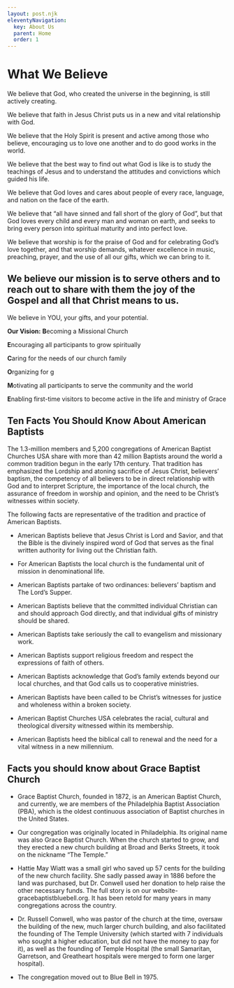 ```yaml
---
layout: post.njk
eleventyNavigation:
  key: About Us
  parent: Home
  order: 1
---
```


# What We Believe

We believe that God, who created the universe in the beginning, is still actively creating.

We believe that faith in Jesus Christ puts us in a new and vital relationship with God.

We believe that the Holy Spirit is present and active among those who believe, encouraging us to love one another and to do good works in the world.

We believe that the best way to find out what God is like is to study the teachings of Jesus and to understand the attitudes and convictions which guided his life.

We believe that God loves and cares about people of every race, language, and nation on the face of the earth.

We believe that “all have sinned and fall short of the glory of God”, but that God loves every child and every man and woman on earth, and seeks to bring every person into spiritual maturity and into perfect love.

We believe that worship is for the praise of God and for celebrating God’s love together, and that worship demands, whatever excellence in music, preaching, prayer, and the use of all our gifts, which we can bring to it.

## We believe our mission is to serve others and to reach out to share with them the joy of the Gospel and all that Christ means to us.

We believe in YOU, your gifts, and your potential.

**Our Vision:**
**B**ecoming a Missional Church

**E**ncouraging all participants to grow spiritually

**C**aring for the needs of our church family

**O**rganizing for g

**M**otivating all participants to serve the community and the world

**E**nabling first-time visitors to become active in the life and ministry of Grace

## Ten Facts You Should Know About American Baptists

The 1.3-million members and 5,200 congregations of American Baptist Churches USA share with more than 42 million Baptists around the world a common tradition begun in the early 17th century. That tradition has emphasized the Lordship and atoning sacrifice of Jesus Christ, believers’ baptism, the competency of all believers to be in direct relationship with God and to interpret Scripture, the importance of the local church, the assurance of freedom in worship and opinion, and the need to be Christ’s witnesses within society.

The following facts are representative of the tradition and practice of American Baptists.

- American Baptists believe that Jesus Christ is Lord and Savior, and that the Bible is the divinely inspired word of God that serves as the final written authority for living out the Christian faith.

- For American Baptists the local church is the fundamental unit of mission in denominational life.

- American Baptists partake of two ordinances: believers’ baptism and The Lord’s Supper.

- American Baptists believe that the committed individual Christian can and should approach God directly, and that individual gifts of ministry should be shared.

- American Baptists take seriously the call to evangelism and missionary work.

- American Baptists support religious freedom and respect the expressions of faith of others.

- American Baptists acknowledge that God’s family extends beyond our local churches, and that God calls us to cooperative ministries.

- American Baptists have been called to be Christ’s witnesses for justice and wholeness within a broken society.

- American Baptist Churches USA celebrates the racial, cultural and theological diversity witnessed within its membership.

- American Baptists heed the biblical call to renewal and the need for a vital witness in a new millennium.

## Facts you should know about Grace Baptist Church

- Grace Baptist Church, founded in 1872, is an American Baptist Church, and currently, we are members of the Philadelphia Baptist Association (PBA), which is the oldest continuous association of Baptist churches in the United States.

- Our congregation was originally located in Philadelphia. Its original name was also Grace Baptist Church. When the church started to grow, and they erected a new church building at Broad and Berks Streets, it took on the nickname “The Temple.”

- Hattie May Wiatt was a small girl who saved up 57 cents for the building of the new church facility. She sadly passed away in 1886 before the land was purchased, but Dr. Conwell used her donation to help raise the other necessary funds. The full story is on our website- gracebaptistbluebell.org. It has been retold for many years in many congregations across the country.

- Dr. Russell Conwell, who was pastor of the church at the time, oversaw the building of the new, much larger church building, and also facilitated the founding of The Temple University (which started with 7 individuals who sought a higher education, but did not have the money to pay for it), as well as the founding of Temple Hospital (the small Samaritan, Garretson, and Greatheart hospitals were merged to form one larger hospital).

- The congregation moved out to Blue Bell in 1975.
